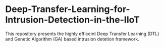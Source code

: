 # Deep-Transfer-Learning-for-Intrusion-Detection-in-the-IIoT
This repository presents the highly efficeint Deep Transfer Learning (DTL) and Genetic Algorithm (GA) based intrusion detetion framework.
